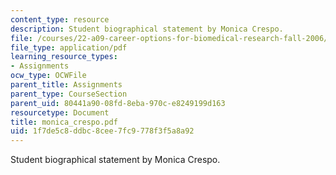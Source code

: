 ```yaml
---
content_type: resource
description: Student biographical statement by Monica Crespo.
file: /courses/22-a09-career-options-for-biomedical-research-fall-2006/1f7de5c8ddbc8cee7fc9778f3f5a8a92_monica_crespo.pdf
file_type: application/pdf
learning_resource_types:
- Assignments
ocw_type: OCWFile
parent_title: Assignments
parent_type: CourseSection
parent_uid: 80441a90-08fd-8eba-970c-e8249199d163
resourcetype: Document
title: monica_crespo.pdf
uid: 1f7de5c8-ddbc-8cee-7fc9-778f3f5a8a92
---
```

Student biographical statement by Monica Crespo.

